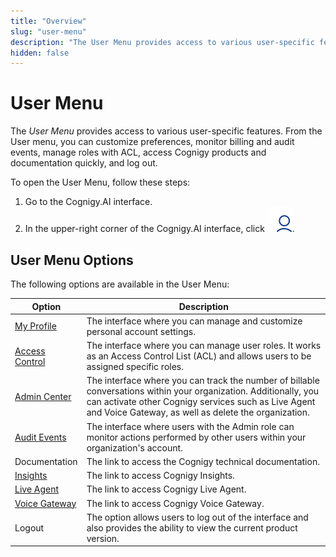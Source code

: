 ```yaml
---
title: "Overview" 
slug: "user-menu"
description: "The User Menu provides access to various user-specific features. Customize preferences, monitor billing and audit events, manage roles with ACL, access Cognigy products and documentation quickly, and log out."
hidden: false 
---
```


# User Menu

The _User Menu_ provides access to various user-specific features.
From the User menu, you can customize preferences, monitor billing and audit events,
manage roles with ACL, access Cognigy products and documentation quickly, and log out.

To open the User Menu, follow these steps:

1. Go to the Cognigy.AI interface.
2. In the upper-right corner of the Cognigy.AI interface, click ![user-menu](../../../_assets/icons/user-menu.svg).

## User Menu Options

The following options are available in the User Menu:

| Option                                                    | Description                                                                                                                                                                                                                      |
|-----------------------------------------------------------|----------------------------------------------------------------------------------------------------------------------------------------------------------------------------------------------------------------------------------|
| [My Profile](my-profile.md)                               | The interface where you can manage and customize personal account settings.                                                                                                                                                      |
| [Access Control](../access/access-control.md)             | The interface where you can manage user roles. It works as an Access Control List (ACL) and allows users to be assigned specific roles.                                                                                          |
| [Admin Center](../access/organization-details.md) | The interface where you can track the number of billable conversations within your organization. Additionally, you can activate other Cognigy services such as Live Agent and Voice Gateway, as well as delete the organization. |
| [Audit Events](../audit-events.md)                        | The interface where users with the Admin role can monitor actions performed by other users within your organization's account.                                                                                                   |
| Documentation                                             | The link to access the Cognigy technical documentation.                                                                                                                                                                          |
| [Insights](../../../insights/overview.md)                 | The link to access Cognigy Insights.                                                                                                                                                                                             |
| [Live Agent](../../../live-agent/assistants/overview.md)  | The link to access Cognigy Live Agent.                                                                                                                                                                                           |
| [Voice Gateway](../../../voice-gateway/overview.md)       | The link to access Cognigy Voice Gateway.                                                                                                                                                                                        |
| Logout                                                    | The option allows users to log out of the interface and also provides the ability to view the current product version.                                                                                                           |
